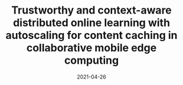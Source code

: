 ---
title: "Trustworthy and context-aware distributed online learning with autoscaling for content caching in collaborative mobile edge computing"
collection: publications
category: 2021
date: 2021-04-26
permalink: /publication/Trustworthy and context-aware distributed online learning with autoscaling for content caching in collaborative mobile edge computing
excerpt: 'Pan Zhou, Shimin Gong, Zichuan Xu, <strong><u>Lixing Chen</u></strong>, Yulai Xie, Changkun Jiang, Xiaofeng Ding'
venue: 'IEEE Transactions on Cognitive Communications and Networking'
paperurl: 'https://ieeexplore.ieee.org/abstract/document/9416273'
---